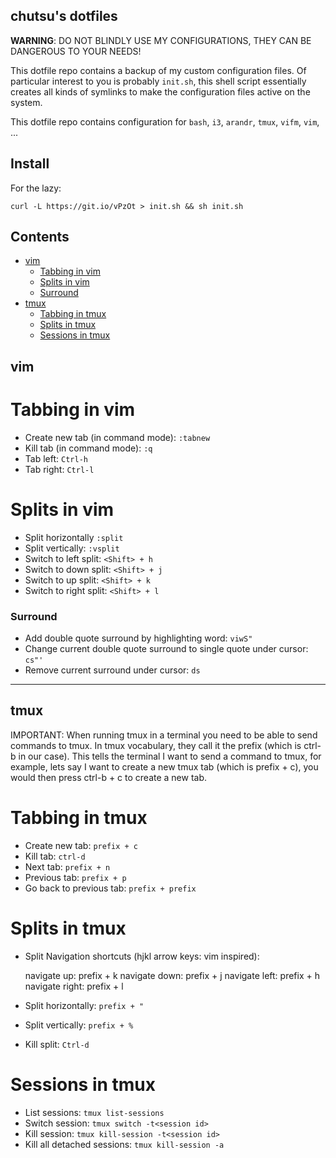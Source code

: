 chutsu's dotfiles
-----------------

**WARNING**: DO NOT BLINDLY USE MY CONFIGURATIONS, THEY CAN BE DANGEROUS TO
YOUR NEEDS!

This dotfile repo contains a backup of my custom configuration files. Of
particular interest to you is probably `init.sh`, this shell script essentially
creates all kinds of symlinks to make the configuration files active on the
system.

This dotfile repo contains configuration for `bash`, `i3`, `arandr`, `tmux`,
`vifm`, `vim`, ...


Install
-------

For the lazy:

```
curl -L https://git.io/vPzOt > init.sh && sh init.sh
```


Contents
--------

- [vim](#vim)
    - [Tabbing in vim](#tabbing-in-vim)
    - [Splits in vim](#splits-in-vim)
    - [Surround](#surround)
- [tmux](#tmux)
    - [Tabbing in tmux](#tabbing-in-tmux)
    - [Splits in tmux](#splits-in-tmux)
    - [Sessions in tmux](#sessions-in-tmux)


vim
---

Tabbing in vim
==============

- Create new tab (in command mode): `:tabnew`
- Kill tab (in command mode): `:q`
- Tab left: `Ctrl-h`
- Tab right: `Ctrl-l`


Splits in vim
=============

- Split horizontally `:split`
- Split vertically: `:vsplit`
- Switch to left split: `<Shift> + h`
- Switch to down split: `<Shift> + j`
- Switch to up split: `<Shift> + k`
- Switch to right split: `<Shift> + l`


### Surround

- Add double quote surround by highlighting word: `viwS"`
- Change current double quote surround to single quote under cursor: `cs"'`
- Remove current surround under cursor: `ds`

---


tmux
----

IMPORTANT: When running tmux in a terminal you need to be able to send commands
to tmux. In tmux vocabulary, they call it the prefix (which is ctrl-b in our
case). This tells the terminal I want to send a command to tmux, for example,
lets say I want to create a new tmux tab (which is prefix + c), you would then
press ctrl-b + c to create a new tab.


Tabbing in tmux
===============

- Create new tab: `prefix + c`
- Kill tab: `ctrl-d`
- Next tab: `prefix + n`
- Previous tab: `prefix + p`
- Go back to previous tab: `prefix + prefix`


Splits in tmux
==============

- Split Navigation shortcuts (hjkl arrow keys: vim inspired):

    navigate up: prefix + k
    navigate down: prefix + j
    navigate left: prefix + h
    navigate right: prefix + l

- Split horizontally: `prefix + "`
- Split vertically: `prefix + %`
- Kill split: `Ctrl-d`


Sessions in tmux
================

- List sessions: `tmux list-sessions`
- Switch session: `tmux switch -t<session id>`
- Kill session: `tmux kill-session -t<session id>`
- Kill all detached sessions: `tmux kill-session -a`
